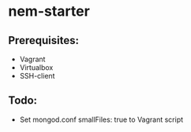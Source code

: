 nem-starter
==========

Prerequisites:
--------------
- Vagrant
- Virtualbox
- SSH-client


Todo:
-----
- Set mongod.conf smallFiles: true to Vagrant script

